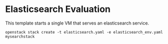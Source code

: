 # Elasticsearch Evaluation

This template starts a single VM that serves an elasticsearch service.

``` openstack stack create -t elasticsearch.yaml -e elasticsearch_env.yaml mysearchstack ```




